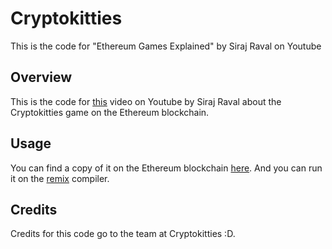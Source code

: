 # Cryptokitties
This is the code for "Ethereum Games Explained" by Siraj Raval on Youtube 

## Overview 
This is the code for [this](https://youtu.be/u9TX_QUfHco) video on Youtube by Siraj Raval about the Cryptokitties game on the Ethereum blockchain. 

## Usage
You can find a copy of it on the Ethereum blockchain [here](https://etherscan.io/address/0x06012c8cf97bead5deae237070f9587f8e7a266d#code). And you can run it on the [remix](http://remix.ethereum.org/) compiler. 

## Credits

Credits for this code go to the team at Cryptokitties :D. 
